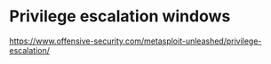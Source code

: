 # Privilege escalation windows

https://www.offensive-security.com/metasploit-unleashed/privilege-escalation/
